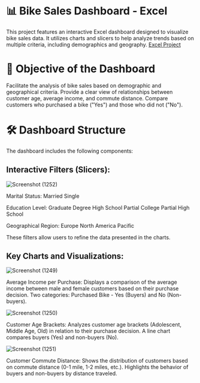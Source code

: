 # 📊 Bike Sales Dashboard - Excel
This project features an interactive Excel dashboard designed to visualize bike sales data. It utilizes charts and slicers to help analyze trends based on multiple criteria, including demographics and geography.
[Excel Project](https://1drv.ms/x/c/dd00cfd6892d594b/EdnQlkpsFD1Dncikl5Q4MaMBoLfMus_itQWJpfbPqUzWyg?e=gu8na1&nav=MTVfe0VFQkVCOUQxLTNDQTUtNDE1Qy05MURDLTE4ODFERjIwOEE0OH0)


# 🎯 Objective of the Dashboard
Facilitate the analysis of bike sales based on demographic and geographical criteria.
Provide a clear view of relationships between customer age, average income, and commute distance.
Compare customers who purchased a bike ("Yes") and those who did not ("No").

# 🛠️ Dashboard Structure

The dashboard includes the following components:

   ## Interactive Filters (Slicers):
![Screenshot (1252)](https://github.com/user-attachments/assets/866717de-f181-414f-8a5b-839ce89f3a67)

Marital Status:
Married
Single

Education Level:
Graduate Degree
High School
Partial College
Partial High School

Geographical Region:
Europe
North America
Pacific

These filters allow users to refine the data presented in the charts.

   ## Key Charts and Visualizations:
![Screenshot (1249)](https://github.com/user-attachments/assets/950763e8-e481-454a-99bf-df9818ac5f1e)

Average Income per Purchase:
Displays a comparison of the average income between male and female customers based on their purchase decision.
Two categories: Purchased Bike - Yes (Buyers) and No (Non-buyers).

![Screenshot (1250)](https://github.com/user-attachments/assets/88783713-c8f8-4158-b983-554f78a3efbc)

Customer Age Brackets:
Analyzes customer age brackets (Adolescent, Middle Age, Old) in relation to their purchase decision.
A line chart compares buyers (Yes) and non-buyers (No).

![Screenshot (1251)](https://github.com/user-attachments/assets/45297229-9796-4f6e-8ea0-2cdd315d8fd6)

Customer Commute Distance:
Shows the distribution of customers based on commute distance (0-1 mile, 1-2 miles, etc.).
Highlights the behavior of buyers and non-buyers by distance traveled.
